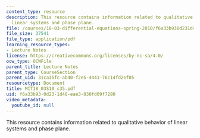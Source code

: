```yaml
---
content_type: resource
description: This resource contains information related to qualitative behavior of
  linear systems and phase plane.
file: /courses/18-03-differential-equations-spring-2010/f6a33b930d231d48eae3030fd09f7280_MIT18_03S10_c35.pdf
file_size: 37541
file_type: application/pdf
learning_resource_types:
- Lecture Notes
license: https://creativecommons.org/licenses/by-nc-sa/4.0/
ocw_type: OCWFile
parent_title: Lecture Notes
parent_type: CourseSection
parent_uid: 31ca35fc-ab40-f2e5-4441-76c14fd2ef05
resourcetype: Document
title: MIT18_03S10_c35.pdf
uid: f6a33b93-0d23-1d48-eae3-030fd09f7280
video_metadata:
  youtube_id: null
---
```

This resource contains information related to qualitative behavior of linear systems and phase plane.